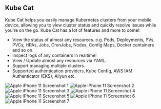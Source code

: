 ## Kube Cat

Kube Cat helps you easily manage Kubernetes clusters from your mobile device, allowing you to view cluster status and quickly resolve issues while you're on the go. Kube Cat has a lot of features and more to come!:

- View the status of almost any resources. e.g.
Pods, Deployments, PVs, PVCs, HPAs, Jobs, CronJobs, Nodes, Config Maps, Docker containers and so on.
- Inspect logs of any containers in realtime!
- View / Update almost any resources via YAML.
- Support managing multiple clusters.
- Supported authentication providers, Kube Config, AWS IAM Authenticator (EKS), Aliyun etc.

![Apple iPhone 11 Screenshot 1](https://p.ipic.vip/j9wyq6.png)  ![Apple iPhone 11 Screenshot 2](https://p.ipic.vip/70bdon.png)  ![Apple iPhone 11 Screenshot 3](https://p.ipic.vip/8ej3sb.png)  ![Apple iPhone 11 Screenshot 4](https://p.ipic.vip/rmfu9v.png)  ![Apple iPhone 11 Screenshot 5](https://p.ipic.vip/w3kykg.png)  ![Apple iPhone 11 Screenshot 6](https://p.ipic.vip/0qt66j.png)  ![Apple iPhone 11 Screenshot 7](https://p.ipic.vip/deuaxh.png)
